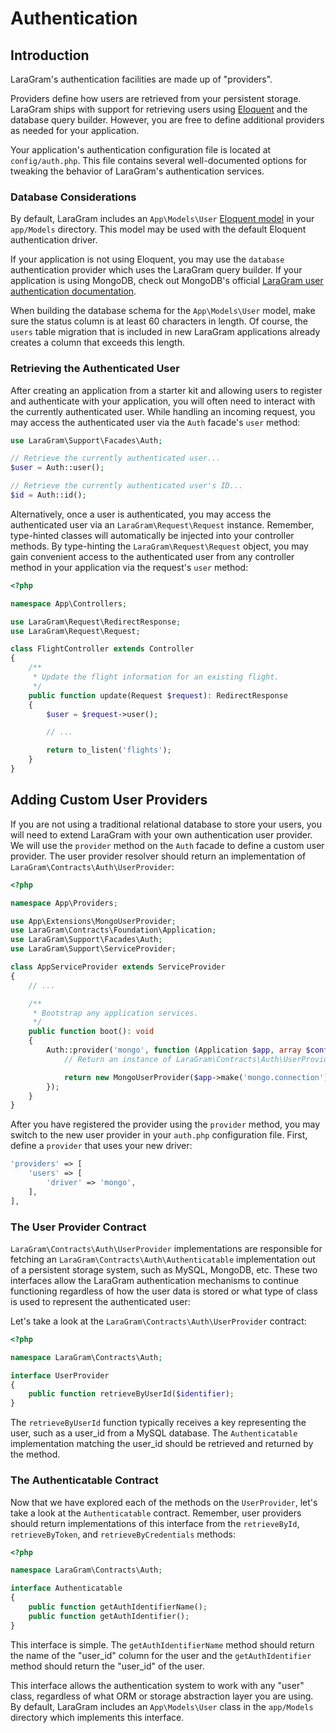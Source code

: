# Authentication

<a name="introduction"></a>
## Introduction

LaraGram's authentication facilities are made up of "providers".

Providers define how users are retrieved from your persistent storage. LaraGram ships with support for retrieving users using [Eloquent](/src/eloquent.mdt.md) and the database query builder. However, you are free to define additional providers as needed for your application.

Your application's authentication configuration file is located at `config/auth.php`. This file contains several well-documented options for tweaking the behavior of LaraGram's authentication services.

<a name="introduction-database-considerations"></a>
### Database Considerations

By default, LaraGram includes an `App\Models\User` [Eloquent model](/src/eloquent.mdt.md) in your `app/Models` directory. This model may be used with the default Eloquent authentication driver.

If your application is not using Eloquent, you may use the `database` authentication provider which uses the LaraGram query builder. If your application is using MongoDB, check out MongoDB's official [LaraGram user authentication documentation](https://www.mongodb.com/docs/drivers/php/laragram-mongodb/current/user-authentication/).

When building the database schema for the `App\Models\User` model, make sure the status column is at least 60 characters in length. Of course, the `users` table migration that is included in new LaraGram applications already creates a column that exceeds this length.


<a name="retrieving-the-authenticated-user"></a>
### Retrieving the Authenticated User

After creating an application from a starter kit and allowing users to register and authenticate with your application, you will often need to interact with the currently authenticated user. While handling an incoming request, you may access the authenticated user via the `Auth` facade's `user` method:

```php
use LaraGram\Support\Facades\Auth;

// Retrieve the currently authenticated user...
$user = Auth::user();

// Retrieve the currently authenticated user's ID...
$id = Auth::id();
```

Alternatively, once a user is authenticated, you may access the authenticated user via an `LaraGram\Request\Request` instance. Remember, type-hinted classes will automatically be injected into your controller methods. By type-hinting the `LaraGram\Request\Request` object, you may gain convenient access to the authenticated user from any controller method in your application via the request's `user` method:

```php
<?php

namespace App\Controllers;

use LaraGram\Request\RedirectResponse;
use LaraGram\Request\Request;

class FlightController extends Controller
{
    /**
     * Update the flight information for an existing flight.
     */
    public function update(Request $request): RedirectResponse
    {
        $user = $request->user();

        // ...

        return to_listen('flights');
    }
}
```

<a name="adding-custom-user-providers"></a>
## Adding Custom User Providers

If you are not using a traditional relational database to store your users, you will need to extend LaraGram with your own authentication user provider. We will use the `provider` method on the `Auth` facade to define a custom user provider. The user provider resolver should return an implementation of `LaraGram\Contracts\Auth\UserProvider`:

```php
<?php

namespace App\Providers;

use App\Extensions\MongoUserProvider;
use LaraGram\Contracts\Foundation\Application;
use LaraGram\Support\Facades\Auth;
use LaraGram\Support\ServiceProvider;

class AppServiceProvider extends ServiceProvider
{
    // ...

    /**
     * Bootstrap any application services.
     */
    public function boot(): void
    {
        Auth::provider('mongo', function (Application $app, array $config) {
            // Return an instance of LaraGram\Contracts\Auth\UserProvider...

            return new MongoUserProvider($app->make('mongo.connection'));
        });
    }
}
```

After you have registered the provider using the `provider` method, you may switch to the new user provider in your `auth.php` configuration file. First, define a `provider` that uses your new driver:

```php
'providers' => [
    'users' => [
        'driver' => 'mongo',
    ],
],
```

<a name="the-user-provider-contract"></a>
### The User Provider Contract

`LaraGram\Contracts\Auth\UserProvider` implementations are responsible for fetching an `LaraGram\Contracts\Auth\Authenticatable` implementation out of a persistent storage system, such as MySQL, MongoDB, etc. These two interfaces allow the LaraGram authentication mechanisms to continue functioning regardless of how the user data is stored or what type of class is used to represent the authenticated user:

Let's take a look at the `LaraGram\Contracts\Auth\UserProvider` contract:

```php
<?php

namespace LaraGram\Contracts\Auth;

interface UserProvider
{
    public function retrieveByUserId($identifier);
}
```

The `retrieveByUserId` function typically receives a key representing the user, such as a user_id from a MySQL database. The `Authenticatable` implementation matching the user_id should be retrieved and returned by the method.

<a name="the-authenticatable-contract"></a>
### The Authenticatable Contract

Now that we have explored each of the methods on the `UserProvider`, let's take a look at the `Authenticatable` contract. Remember, user providers should return implementations of this interface from the `retrieveById`, `retrieveByToken`, and `retrieveByCredentials` methods:

```php
<?php

namespace LaraGram\Contracts\Auth;

interface Authenticatable
{
    public function getAuthIdentifierName();
    public function getAuthIdentifier();
}
```

This interface is simple. The `getAuthIdentifierName` method should return the name of the "user_id" column for the user and the `getAuthIdentifier` method should return the "user_id" of the user.

This interface allows the authentication system to work with any "user" class, regardless of what ORM or storage abstraction layer you are using. By default, LaraGram includes an `App\Models\User` class in the `app/Models` directory which implements this interface.
